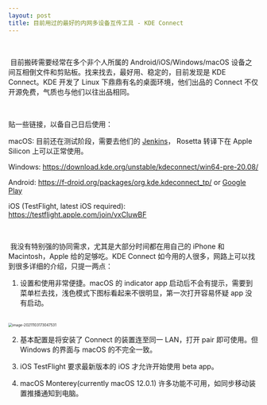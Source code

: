 ```yaml
---
layout: post
title: 目前用过的最好的内网多设备互传工具 - KDE Connect
---
```


<br>

​	目前搬砖需要经常在多个非个人所属的 Android/iOS/Windows/macOS 设备之间互相倒文件和剪贴板。找来找去，最好用、稳定的，目前发现是 KDE Connect。KDE 开发了 Linux 下鼎鼎有名的桌面环境，他们出品的 Connect 不仅开源免费，气质也与他们以往出品相同。

<br>

<!--excerpt-->

贴一些链接，以备自己日后使用：

macOS: 目前还在测试阶段，需要去他们的 [Jenkins](https://binary-factory.kde.org/view/MacOS/job/kdeconnect-kde_Release_macos/)， Rosetta 转译下在 Apple Silicon 上可以正常使用。

Windows: https://download.kde.org/unstable/kdeconnect/win64-pre-20.08/ 

Android: https://f-droid.org/packages/org.kde.kdeconnect_tp/ or [Google Play](https://play.google.com/store/apps/details?id=org.kde.kdeconnect_tp)

iOS (TestFlight, latest iOS required): https://testflight.apple.com/join/vxCluwBF



<br>

​	我没有特别强的协同需求，尤其是大部分时间都在用自己的 iPhone 和 Macintosh，Apple 给的足够吃。KDE Connect 如今用的人很多，网路上可以找到很多详细的介绍，只提一两点：

1. 设置和使用非常便捷。macOS 的 indicator app 启动后不会有提示，需要到菜单栏去找，浅色模式下图标看起来不很明显，第一次打开容易怀疑 app 没有启动。

<br>

<img src="https://tva1.sinaimg.cn/large/008i3skNly1gw23ddt2rvj308o05odfv.jpg" alt="image-20211103173047531" style="zoom:50%;" />

2. 基本配置是将安装了 Connect 的装置连至同一 LAN，打开 pair 即可使用。但 Windows 的界面与 macOS 的不完全一致。
3. iOS TestFlight 要求最新版本的 iOS 才允许开始使用 beta app。

4. macOS Monterey(currently macOS 12.0.1) 许多功能不可用，如同步移动装置推播通知到电脑。